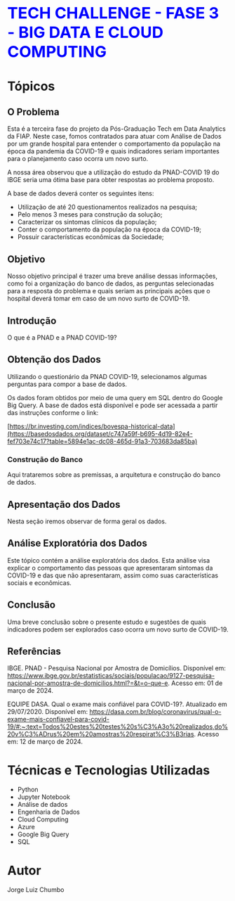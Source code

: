 <h1 style='color: blue; font-size: 36px; font-weight: bold;'>TECH CHALLENGE - FASE 3 - BIG DATA E CLOUD COMPUTING</h1>

# Tópicos
## O Problema
Esta é a terceira fase do projeto da Pós-Graduação Tech em Data Analytics da FIAP. Neste case, fomos contratados para atuar com Análise de Dados por um grande hospital para entender o comportamento da população na época da pandemia da COVID-19 e quais indicadores seriam importantes para o planejamento caso ocorra um novo surto.

A nossa área observou que a utilização do estudo da PNAD-COVID 19 do IBGE seria uma ótima base para obter respostas ao problema proposto.

A base de dados deverá conter os seguintes itens:

 - Utilização de até 20 questionamentos realizados na pesquisa;
 - Pelo menos 3 meses para construção da solução;
 - Caracterizar os sintomas clínicos da população;
 - Conter o comportamento da população na época da COVID-19;
 - Possuir características econômicas da Sociedade;
## Objetivo
Nosso objetivo principal é trazer uma breve análise dessas informações, como foi a organização do banco de dados, as perguntas selecionadas para a resposta do problema e quais seriam as principais ações que o hospital deverá tomar em caso de um novo surto de COVID-19.
## Introdução
O que é a PNAD e a PNAD COVID-19?
## Obtenção dos Dados
Utilizando o questionário da PNAD COVID-19, selecionamos algumas perguntas para compor a base de dados.

Os dados foram obtidos por meio de uma query em SQL dentro do Google Big Query. A base de dados está disponível e pode ser acessada a partir das instruções conforme o link:

[https://br.investing.com/indices/bovespa-historical-data](https://basedosdados.org/dataset/c747a59f-b695-4d19-82e4-fef703e74c17?table=5894e1ac-dc08-465d-91a3-703683da85ba)
### Construção do Banco
Aqui trataremos sobre as premissas, a arquitetura e construção do banco de dados.
## Apresentação dos Dados
Nesta seção iremos observar de forma geral os dados.
## Análise Exploratória dos Dados
Este tópico contém a análise exploratória dos dados. Esta análise visa explicar o comportamento das pessoas que apresentaram sintomas da COVID-19 e das que não apresentaram, assim como suas características sociais e econômicas.
## Conclusão
Uma breve conclusão sobre o presente estudo e sugestões de quais indicadores podem ser explorados caso ocorra um novo surto de COVID-19.
## Referências
IBGE. PNAD - Pesquisa Nacional por Amostra de Domicílios. Disponível em: https://www.ibge.gov.br/estatisticas/sociais/populacao/9127-pesquisa-nacional-por-amostra-de-domicilios.html?=&t=o-que-e. Acesso em: 01 de março de 2024.

EQUIPE DASA. Qual o exame mais confiável para COVID-19?. Atualizado em 29/07/2020. Disponível em: https://dasa.com.br/blog/coronavirus/qual-o-exame-mais-confiavel-para-covid-19/#:~:text=Todos%20estes%20testes%20s%C3%A3o%20realizados,do%20v%C3%ADrus%20em%20amostras%20respirat%C3%B3rias. Acesso em: 12 de março de 2024.
# Técnicas e Tecnologias Utilizadas
 - Python
 - Jupyter Notebook
 - Análise de dados
 - Engenharia de Dados
 - Cloud Computing
 - Azure
 - Google Big Query
 - SQL
# Autor
Jorge Luiz Chumbo
